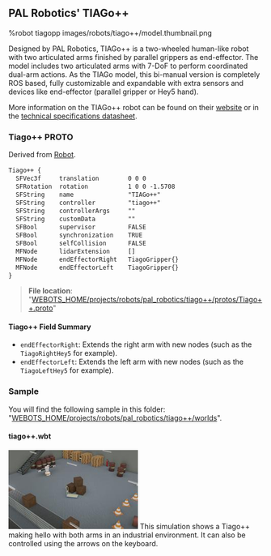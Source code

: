 ## PAL Robotics' TIAGo++

%robot tiagopp images/robots/tiago++/model.thumbnail.png

Designed by PAL Robotics, TIAGo++ is a two-wheeled human-like robot with two articulated arms finished by parallel grippers as end-effector.
The model includes two articulated arms with 7-DoF to perform coordinated dual-arm actions.
As the TIAGo model, this bi-manual version is completely ROS based, fully customizable and expandable with extra sensors and devices like end-effector (parallel gripper or Hey5 hand).

More information on the TIAGo++ robot can be found on their [website](http://blog.pal-robotics.com/tiago-bi-manual-robot-research/) or in the [technical specifications datasheet](http://pal-robotics.com/wp-content/uploads/2019/07/Datasheet_TIAGo_Complete.pdf).

### Tiago++ PROTO

Derived from [Robot](../reference/robot.md).
```
Tiago++ {
  SFVec3f     translation        0 0 0
  SFRotation  rotation           1 0 0 -1.5708
  SFString    name               "TIAGo++"
  SFString    controller         "tiago++"
  SFString    controllerArgs     ""
  SFString    customData         ""
  SFBool      supervisor         FALSE
  SFBool      synchronization    TRUE
  SFBool      selfCollision      FALSE
  MFNode      lidarExtension     []
  MFNode      endEffectorRight   TiagoGripper{}
  MFNode      endEffectorLeft    TiagoGripper{}
}
```
> **File location**: "[WEBOTS\_HOME/projects/robots/pal\_robotics/tiago++/protos/Tiago++.proto](https://github.com/cyberbotics/webots/tree/master/projects/robots/pal_robotics/tiago++/protos/Tiago++.proto)"

#### Tiago++ Field Summary

- `endEffectorRight`: Extends the right arm with new nodes (such as the `TiagoRightHey5` for example).
- `endEffectorLeft`: Extends the left arm with new nodes (such as the `TiagoLeftHey5` for example).

### Sample

You will find the following sample in this folder: "[WEBOTS\_HOME/projects/robots/pal\_robotics/tiago++/worlds](https://github.com/cyberbotics/webots/tree/master/projects/robots/pal_robotics/tiago++/worlds)".

#### tiago++.wbt

![tiago++.wbt.png](images/robots/tiago++/tiago++.wbt.thumbnail.jpg) This simulation shows a Tiago++ making hello with both arms in an industrial environment. It can also be controlled using the arrows on the keyboard.
